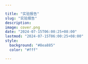 ```yaml
---

title: "实验报告"
slug: "实验报告"
description: 
image: cover.png
date: "2024-07-15T06:00:25+08:00"
lastmod: "2024-07-15T06:00:25+08:00"
style:
  background: "#8ea885"
  color: "#fff"

---
```


